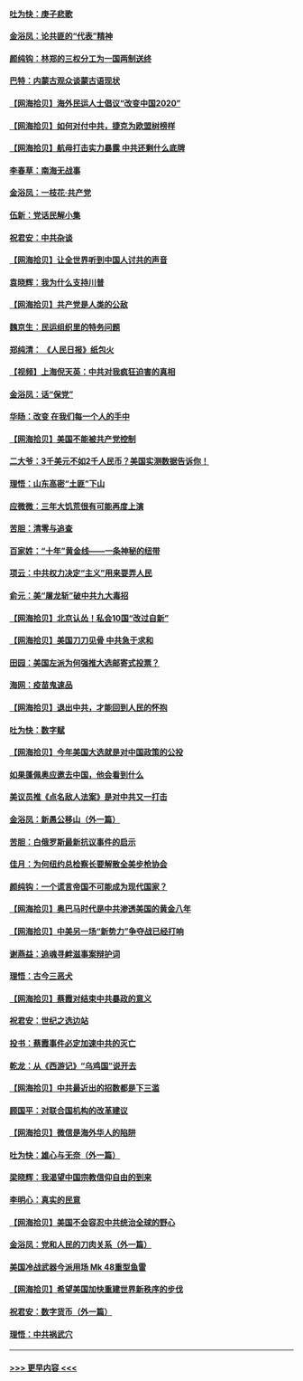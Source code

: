 #### [吐为快：庚子悲歌](../pages/nsc993/n12378821.md?t=09040851) 
#### [金浴凤：论共匪的“代表”精神](../pages/nsc993/n12377546.md?t=09040851) 
#### [颜纯钩：林郑的三权分工为一国两制送终](../pages/nsc993/n12377306.md?t=09040851) 
#### [巴特：内蒙古观众谈蒙古语现状](../pages/nsc993/n12376923.md?t=09040851) 
#### [【网海拾贝】海外民运人士倡议“改变中国2020”](../pages/nsc993/n12376682.md?t=09040851) 
#### [【网海拾贝】如何对付中共，捷克为欧盟树榜样](../pages/nsc993/n12374209.md?t=09040851) 
#### [【网海拾贝】航母打击实力暴露 中共还剩什么底牌](../pages/nsc993/n12371825.md?t=09040851) 
#### [李春草：南海无战事](../pages/nsc993/n12371159.md?t=09040851) 
#### [金浴凤：一枝花·共产党](../pages/nsc993/n12368757.md?t=09040851) 
#### [伍新：党话民解小集](../pages/nsc993/n12366907.md?t=09040851) 
#### [祝君安：中共杂谈](../pages/nsc993/n12366076.md?t=09040851) 
#### [【网海拾贝】让全世界听到中国人讨共的声音](../pages/nsc993/n12365569.md?t=09040851) 
#### [袁晓辉：我为什么支持川普](../pages/nsc993/n12362670.md?t=09040851) 
#### [【网海拾贝】共产党是人类的公敌](../pages/nsc993/n12363182.md?t=09040851) 
#### [魏京生：民运组织里的特务问题](../pages/nsc993/n12363010.md?t=09040851) 
#### [郑纯清： 《人民日报》纸包火](../pages/nsc993/n12362706.md?t=09040851) 
#### [【视频】上海倪天英：中共对我疯狂迫害的真相](../pages/nsc993/n12356341.md?t=09040851) 
#### [金浴凤：话“保党”](../pages/nsc993/n12361867.md?t=09040851) 
#### [华旸：改变 在我们每一个人的手中](../pages/nsc993/n12361774.md?t=09040851) 
#### [【网海拾贝】美国不能被共产党控制](../pages/nsc993/n12360271.md?t=09040851) 
#### [二大爷：3千美元不如2千人民币？美国实测数据告诉你！](../pages/nsc993/n12358563.md?t=09040851) 
#### [理悟：山东高密“土匪”下山](../pages/nsc993/n12358535.md?t=09040851) 
#### [应微微：三年大饥荒很有可能再度上演](../pages/nsc993/n12358523.md?t=09040851) 
#### [苦胆：清零与追查](../pages/nsc993/n12358501.md?t=09040851) 
#### [百家姓：“十年”黄金线——一条神秘的纽带](../pages/nsc993/n12358319.md?t=09040851) 
#### [项云：中共权力决定“主义”用来耍弄人民](../pages/nsc993/n12358172.md?t=09040851) 
#### [俞元：美“屠龙斩”破中共九大毒招](../pages/nsc993/n12357822.md?t=09040851) 
#### [【网海拾贝】北京认怂！私会10国“改过自新”](../pages/nsc993/n12357784.md?t=09040851) 
#### [【网海拾贝】美国刀刀见骨 中共急于求和](../pages/nsc993/n12355511.md?t=09040851) 
#### [田园：美国左派为何强推大选邮寄式投票？](../pages/nsc993/n12352963.md?t=09040851) 
#### [海网：疫苗鬼速品](../pages/nsc993/n12354438.md?t=09040851) 
#### [【网海拾贝】退出中共，才能回到人民的怀抱](../pages/nsc993/n12352634.md?t=09040851) 
#### [吐为快：数字赋](../pages/nsc993/n12352317.md?t=09040851) 
#### [【网海拾贝】今年美国大选就是对中国政策的公投](../pages/nsc993/n12350973.md?t=09040851) 
#### [如果蓬佩奥应邀去中国，他会看到什么](../pages/nsc993/n12350945.md?t=09040851) 
#### [美议员推《点名敌人法案》是对中共又一打击](../pages/nsc993/n12350765.md?t=09040851) 
#### [金浴凤：新愚公移山（外一篇）](../pages/nsc993/n12350253.md?t=09040851) 
#### [苦胆：白俄罗斯最新抗议事件的启示](../pages/nsc993/n12349989.md?t=09040851) 
#### [佳月：为何纽约总检察长要解散全美步枪协会](../pages/nsc993/n12349939.md?t=09040851) 
#### [颜纯钩：一个谎言帝国不可能成为现代国家？](../pages/nsc993/n12349898.md?t=09040851) 
#### [【网海拾贝】奥巴马时代是中共渗透美国的黄金八年](../pages/nsc993/n12349284.md?t=09040851) 
#### [【网海拾贝】中美另一场“新势力”争夺战已经打响](../pages/nsc993/n12346998.md?t=09040851) 
#### [谢燕益：追魂寻衅滋事案辩护词](../pages/nsc993/n12346892.md?t=09040851) 
#### [理悟：古今三恶犬](../pages/nsc993/n12345190.md?t=09040851) 
#### [【网海拾贝】蔡霞对结束中共暴政的意义](../pages/nsc993/n12344263.md?t=09040851) 
#### [祝君安：世纪之选边站](../pages/nsc993/n12342382.md?t=09040851) 
#### [投书：蔡霞事件必定加速中共的灭亡](../pages/nsc993/n12341881.md?t=09040851) 
#### [乾龙：从《西游记》“乌鸡国”说开去](../pages/nsc993/n12341690.md?t=09040851) 
#### [【网海拾贝】中共最近出的招数都是下三滥](../pages/nsc993/n12341593.md?t=09040851) 
#### [顾国平：对联合国机构的改革建议](../pages/nsc993/n12339928.md?t=09040851) 
#### [【网海拾贝】微信是海外华人的陷阱](../pages/nsc993/n12338868.md?t=09040851) 
#### [吐为快：雄心与无奈（外一篇）](../pages/nsc993/n12338132.md?t=09040851) 
#### [梁晓辉：我渴望中国宗教信仰自由的到来](../pages/nsc993/n12336657.md?t=09040851) 
#### [李明心：真实的民意](../pages/nsc993/n12336089.md?t=09040851) 
#### [【网海拾贝】美国不会容忍中共统治全球的野心](../pages/nsc993/n12336063.md?t=09040851) 
#### [金浴凤：党和人民的刀肉关系（外一篇）](../pages/nsc993/n12335834.md?t=09040851) 
#### [美国冷战武器今派用场 Mk 48重型鱼雷](../pages/nsc993/n12335354.md?t=09040851) 
#### [【网海拾贝】希望美国加快重建世界新秩序的步伐](../pages/nsc993/n12334224.md?t=09040851) 
#### [祝君安：数字货币（外一篇）](../pages/nsc993/n12334186.md?t=09040851) 
#### [理悟：中共祸武穴](../pages/nsc993/n12333962.md?t=09040851) 

----
#### [ >>> 更早内容 <<< ](../indexes/nsc993-earlier.md)
